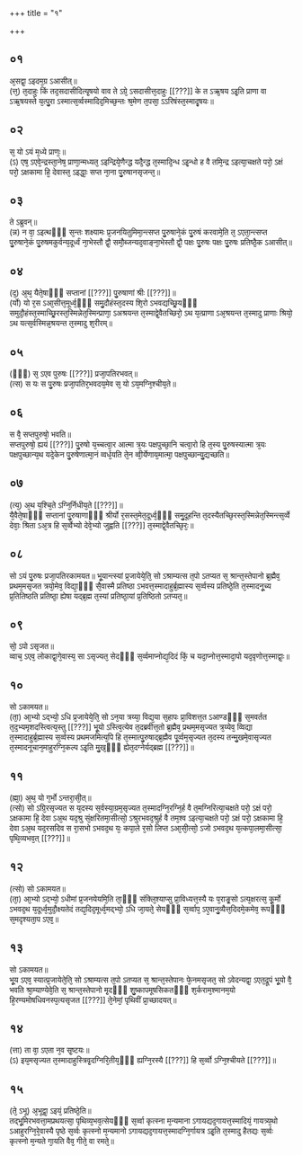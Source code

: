 +++
title = "१"

+++
## ०१
अ᳘सद्वा᳘ ऽइदम᳘ग्र ऽआसीत्॥  
(त्त᳘) त᳘दाहुः किं तद᳘सदासीदित्यृ᳘षयो वाव ते ऽग्रे᳘ ऽसदासीत्त᳘दाहुः [[???]] के त ऽऋ᳘षय ऽइ᳘ति प्राणा वा ऽऋ᳘षयस्ते य᳘त्पु᳘रा ऽस्मात्स᳘र्व्वस्मादिद᳘मिच्छ᳘न्तः श्र᳘मेण त᳘पसा᳘ ऽऽरिषंस्त᳘स्मादृ᳘षयः॥  
## ०२
स᳘ यो ऽयं म᳘ध्ये प्राणः᳘॥  
(ऽ) एष᳘ ऽएवे᳘न्द्रस्ता᳘नेष᳘ प्राणा᳘न्मध्यत᳘ ऽइन्द्रिये᳘णैन्द्ध यदै᳘न्द्ध त᳘स्मादि᳘न्ध ऽइ᳘न्धो ह वै तमि᳘न्द्र ऽइत्या᳘चक्षते परो᳘ ऽक्षं परो᳘ ऽक्षकामा हि᳘ देवास्त᳘ ऽइद्धाः᳘ सप्त ना᳘ना पु᳘रुषानसृजन्त᳘॥  
## ०३
ते ऽब्रुवन्॥  
(न्न) न वा᳘ ऽइत्थᳫँ᳭ स᳘न्तः शक्ष्यामः प्र᳘जनयितुमिमा᳘न्त्सप्त पु᳘रुषाने᳘कं पु᳘रुषं करवामे᳘ति त᳘ ऽएता᳘न्त्सप्त पु᳘रुषाने᳘कं पु᳘रुषमकुर्वन्य᳘दूर्ध्वं ना᳘भेस्तौ द्वौ᳘ समौ᳘ब्जन्यद᳘वाङ्ना᳘भेस्तौ द्वौ᳘ पक्षः पु᳘रुषः पक्षः पु᳘रुषः प्रतिष्ठै᳘क ऽआसीत्॥  
## ०४
(द᳘) अ᳘थ᳘ यैते᳘षाᳫँ᳭ सप्तानां [[???]] पु᳘रुषाणां श्रीः [[???]]॥  
(र्यो) यो र᳘स ऽआ᳘सीत्त᳘मूर्ध्व᳘ᳫँ᳘ समु᳘दौहंस्त᳘दस्य शि᳘रो ऽभवद्यच्छ्रि᳘यᳫँ᳭ समुदौ᳘हंस्त᳘स्माच्छ्रि᳘रस्त᳘स्मिन्नेत᳘स्मिन्प्राणा᳘ ऽअश्रयन्त त᳘स्माद्वे᳘वैतच्छिरो᳘ ऽथ य᳘त्प्राणा ऽअ᳘श्रयन्त त᳘स्मादु प्राणाः श्रियो᳘ ऽथ यत्स᳘र्वस्मिन्न᳘श्रयन्त त᳘स्मादु श᳘रीरम्॥  
## ०५
(ᳫँ᳭) स᳘ ऽएव पुरुषः [[???]] प्रजा᳘पतिरभवत्॥  
(त्स) स यः स पु᳘रुषः प्रजा᳘पतिर᳘भवदय᳘मेव स᳘ यो ऽय᳘मग्नि᳘श्चीय᳘ते॥  
## ०६
स वै᳘ सप्तपुरुषो᳘ भवति॥  
सप्तपुरुषो᳘ ह्ययं [[???]] पु᳘रुषो य᳘च्चत्वा᳘र आत्मा त्र᳘यः पक्षपुच्छा᳘नि चत्वा᳘रो हि त᳘स्य पु᳘रुषस्यात्मा त्र᳘यः पक्षपुच्छान्य᳘थ यदे᳘केन पु᳘रुषेणात्मा᳘नं व्वर्ध᳘यति ते᳘न व्वी᳘र्येणाय᳘मात्मा᳘ पक्षपुच्छान्यु᳘द्यच्छति॥  
## ०७
(त्य᳘) अ᳘थ य᳘श्चि᳘ते ऽग्नि᳘र्निधीय᳘ते [[???]]॥  
यै᳘वैते᳘षाᳫँ᳭ सप्तानां पु᳘रुषाणाᳫँ᳭ श्रीर्यो र᳘सस्त᳘मेत᳘दूर्ध्व᳘ᳫँ᳘ समु᳘दूहन्ति त᳘दस्यैतच्छि᳘रस्त᳘स्मिन्नेत᳘स्मिन्त्स᳘र्व्वे देवाः᳘ श्रिता ऽअ᳘त्र हि स᳘र्व्वेभ्यो देवे᳘भ्यो जुह्वति [[???]] त᳘स्माद्वे᳘वैतच्छि᳘रः᳘॥  
## ०८
सो ऽयं पु᳘रुषः प्रजा᳘पतिरकामयत॥ 
भू᳘यान्त्स्यां प्र᳘जायेये᳘ति᳘ सो ऽश्राम्यत्स त᳘पो ऽतप्यत स᳘ श्रान्त᳘स्तेपानो ब्र᳘ह्मैव᳘ प्रथम᳘मसृजत त्रयो᳘मेव᳘ विद्या᳘ᳫँ᳘ सै᳘वास्मै प्रतिष्ठा ऽभवत्त᳘स्मादाहुर्ब्र᳘ह्मास्य स᳘र्व्वस्य प्रतिष्ठे᳘ति त᳘स्मादनू᳘च्य प्र᳘तितिष्ठति प्रतिष्ठा᳘ ह्येषा यद्ब्र᳘ह्म त᳘स्यां प्रतिष्ठा᳘यां प्र᳘तिष्ठितो ऽतप्यत᳘॥  
## ०९
सो᳘ ऽपो ऽसृजत॥  
व्वाच᳘ ऽएव᳘ लोकाद्वा᳘गे᳘वास्य᳘ सा ऽसृज्यत᳘ सेदᳫँ᳘ स᳘र्व्वमाप्नोद्य᳘दिदं किं᳘ च यदा᳘प्नोत्त᳘स्मादा᳘पो यद᳘वृणोत्त᳘स्माद्वाः᳘॥  
## १०
सो ऽकामयत॥  
(ता᳘) आ᳘भ्यो ऽद्भ्यो᳘ ऽधि प्र᳘जायेये᳘ति᳘ सो ऽन᳘या त्रय्या᳘ विद्य᳘या स᳘हापः प्रा᳘विशत्त᳘त ऽआण्डᳫँ᳭ स᳘मवर्तत त᳘द᳘भ्यमृशदस्त्वित्य᳘स्तु [[???]] भू᳘यो ऽस्त्वि᳘त्येव त᳘दब्रवीत्त᳘तो ब्र᳘ह्मैव᳘ प्रथम᳘मसृज्यत त्र᳘य्येव᳘ व्विद्या त᳘स्मादाहुर्ब्र᳘ह्मास्य स᳘र्व्वस्य प्रथमजमित्य᳘पि हि त᳘स्मात्पु᳘रुषाद्ब्र᳘ह्मैव पू᳘र्व्वम᳘सृज्यत त᳘दस्य तन्मु᳘खमे᳘वासृज्यत त᳘स्मादनूचान᳘माहुरग्नि᳘कल्प ऽइ᳘ति मु᳘ख᳘ᳫँ᳘ ह्येत᳘दग्नेर्यद्ब्रह्म [[???]]॥  
## ११
(ह्मा᳘) अ᳘थ᳘ यो ग᳘र्भो ऽन्तरा᳘सी᳘त्॥  
(त्सो) सो ऽग्रि᳘रसृज्यत स य᳘दस्य स᳘र्वस्या᳘ग्रम᳘सृज्यत त᳘स्मादग्नि᳘रग्नि᳘र्ह वै त᳘मग्निरित्या᳘चक्षते परो᳘ ऽक्षं परो᳘ ऽक्षकामा हि᳘ देवा ऽअ᳘थ यद᳘श्रु सं᳘क्षरितमा᳘सीत्सो᳘ ऽश्रुरभवद᳘श्रुर्ह वै तम᳘श्व ऽइत्या᳘चक्षते परो᳘ ऽक्षं परो᳘ ऽक्षकामा हि᳘ देवा ऽअ᳘थ यद᳘रसदिव स रा᳘सभो ऽभवद᳘थ यः᳘ कपा᳘ले र᳘सो लिप्त ऽआ᳘सी᳘त्सो᳘ ऽजो ऽभवद᳘थ य᳘त्कपा᳘लमा᳘सीत्सा᳘ पृथि᳘व्यभव᳘त् [[???]]॥  
## १२
(त्सो) सो ऽकामयत॥  
(ता᳘) आ᳘भ्यो ऽद्भ्यो᳘ ऽधीमां प्र᳘जनयेयमि᳘ति ता᳘ᳫँ᳘ संक्लि᳘श्याप्सु प्रा᳘विध्यत्त᳘स्यै यः प᳘राङ्र᳘सो ऽत्य᳘क्षरत्स᳘ कू᳘र्मो ऽभवद᳘थ य᳘दूर्ध्व᳘मुदौ᳘क्ष्यतेदं तद्य᳘दिद᳘मूर्ध्व᳘मद्भ्यो᳘ ऽधि जा᳘यते᳘ सेयᳫँ᳭ स᳘र्व्वाप᳘ ऽए᳘वानु᳘व्यैत्त᳘दिदमे᳘कमेव᳘ रूपᳫँ᳭ स᳘मदृश्यता᳘प ऽएव᳘॥  
## १३
सो ऽकामयत॥  
भू᳘य ऽएव᳘ स्यात्प्र᳘जायेते᳘ति᳘ सो ऽश्राम्यत्स त᳘पो ऽतप्यत स᳘ श्रान्त᳘स्तेपानः फे᳘नमसृजत᳘ सो ऽवेदन्यद्वा᳘ ऽएत᳘द्रूपं भू᳘यो वै᳘ भवति श्रा᳘म्याण्येवे᳘ति स᳘ श्रान्त᳘स्तेपानो मृ᳘दᳫँ᳭ शु᳘ष्कापमूषसिकतᳫँ᳭ श᳘र्कराम᳘श्मानम᳘यो हि᳘रण्यमोषधिवनस्प᳘त्यसृजत [[???]] ते᳘नेमां᳘ पृथिवीं प्रा᳘च्छादयत्॥  
## १४
(त्ता) ता वा᳘ ऽएता न᳘व सृ᳘ष्टयः॥  
(ऽ) इय᳘मसृज्यत त᳘स्मादाहुस्त्रिवृ᳘दग्निरि᳘तीय᳘ᳫँ᳘ ह्यग्नि᳘रस्यै [[???]] हि स᳘र्व्वो ऽग्नि᳘श्चीयते [[???]]॥  
## १५
(ते᳘ ऽभू) अ᳘भूद्वा᳘ ऽइयं᳘ प्रतिष्ठे᳘ति॥  
तद्भू᳘मिरभवत्ता᳘मप्रथयत्सा᳘ पृथिव्य᳘भव᳘त्सेयᳫँ᳭ स᳘र्व्वा कृत्स्ना म᳘न्यमाना ऽगायद्यद᳘गायत्त᳘स्मादियं᳘ गायत्र्य᳘थो ऽआहुरग्नि᳘रे᳘वास्यै पृष्ठे स᳘र्व्वः कृत्स्नो म᳘न्यमानो ऽगायद्यद᳘गायत्त᳘स्मादग्नि᳘र्गायत्र ऽइ᳘ति त᳘स्मादु हैतद्यः स᳘र्व्वः कृत्स्नो म᳘न्यते गा᳘यति वैव᳘ गीते᳘ वा रमते᳘॥  
